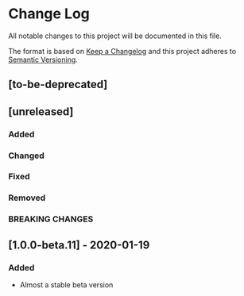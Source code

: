 # Change Log
All notable changes to this project will be documented in this file.

The format is based on [Keep a Changelog](http://keepachangelog.com/)
and this project adheres to [Semantic Versioning](http://semver.org/).

## [to-be-deprecated]

## [unreleased]
### Added
### Changed
### Fixed
### Removed
### BREAKING CHANGES
 
## [1.0.0-beta.11] - 2020-01-19

### Added
  - Almost a stable beta version
